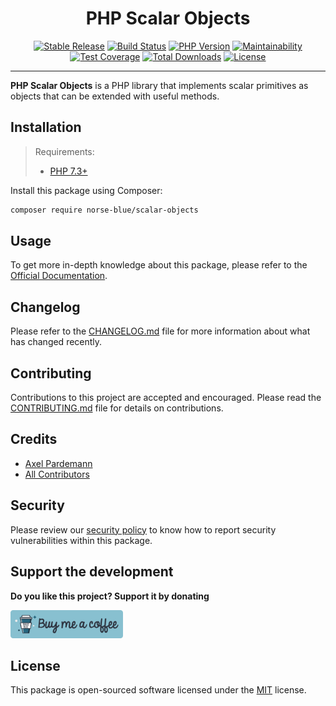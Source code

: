 <div align="center">
    <h1>PHP Scalar Objects</h1>
    <p align="center">
        <a href="https://packagist.org/packages/norse-blue/scalar-objects"><img alt="Stable Release" src="https://img.shields.io/packagist/v/norse-blue/scalar-objects.svg?style=flat-square&label=release&logo=packagist&logoColor=eceff4&colorA=4c566a&colorB=5e81ac"></a>
        <a href="https://travis-ci.com/norse-blue/php-scalar-objects"><img alt="Build Status" src="https://img.shields.io/travis/com/norse-blue/php-scalar-objects.svg?style=flat-square&label=build&logo=travis-ci&logoColor=eceff4&colorA=4c566a&colorB=88c0d0"></a>
        <a href="https://php.net/releases"><img alt="PHP Version" src="https://img.shields.io/packagist/php-v/norse-blue/scalar-objects.svg?style=flat-square&label=php&logo=php&logoColor=eceff4&colorA=4c566a&colorB=b48ead"></a>
        <a href="https://codeclimate.com/github/norse-blue/php-scalar-objects"><img alt="Maintainability" src="https://img.shields.io/codeclimate/maintainability/norse-blue/php-scalar-objects.svg?style=flat-square&label=maintainability&logo=code-climate&logoColor=eceff4&colorA=4c566a&colorB=88c0d0"></a>
        <a href="https://codeclimate.com/github/norse-blue/php-scalar-objects"><img alt="Test Coverage" src="https://img.shields.io/codeclimate/coverage/norse-blue/php-scalar-objects.svg?style=flat-square&label=coverage&logo=code-climate&logoColor=eceff4&colorA=4c566a&colorB=88c0d0"></a>
        <a href="https://packagist.org/packages/norse-blue/scalar-objects"><img alt="Total Downloads" src="https://img.shields.io/packagist/dt/norse-blue/scalar-objects.svg?style=flat-square&label=downloads&logoColor=eceff4&colorA=4c566a&colorB=88c0d0"></a>
        <a href="https://github.com/norse-blue/php-scalar-objects/blob/master/LICENSE.md"><img alt="License" src="https://img.shields.io/github/license/norse-blue/php-scalar-objects.svg?style=flat-square&label=license&logoColor=eceff4&colorA=4c566a&colorB=a3be8c"></a>
    </p>
</div>
<hr>

**PHP Scalar Objects** is a PHP library that implements scalar primitives as objects that can be extended with useful methods.

## Installation

>Requirements:
>- [PHP 7.3+](https://php.net/releases)

Install this package using Composer:

```bash
composer require norse-blue/scalar-objects
```

## Usage

To get more in-depth knowledge about this package, please refer to the [Official Documentation](https://norse-blue.github.io/php-scalar-objects/).

## Changelog

Please refer to the [CHANGELOG.md](CHANGELOG.md) file for more information about what has changed recently.

## Contributing

Contributions to this project are accepted and encouraged. Please read the [CONTRIBUTING.md](.github/CONTRIBUTING.md) file for details on contributions.

## Credits

- [Axel Pardemann](https://github.com/axelitus)
- [All Contributors](../../contributors)

## Security

Please review our [security policy](https://github.com/norse-blue/php-scalar-objects/security/policy) to know how to report security vulnerabilities within this package.

## Support the development

**Do you like this project? Support it by donating**

<a href="https://www.buymeacoffee.com/axelitus"><img src="docs/assets/images/buy-me-a-coffee.svg" width="180" alt="Buy me a coffee"></img></a>

## License

This package is open-sourced software licensed under the [MIT](LICENSE.md) license.
